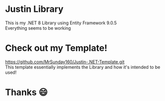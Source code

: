 # Justin Library
This is my .NET 8 Library using Entity Framework 9.0.5  
Everything seems to be working

# Check out my Template!
https://github.com/MrSunday160/Justin-.NET-Template.git  
This template essentially implements the Library and how it's intended to be used!  

# Thanks 😄
